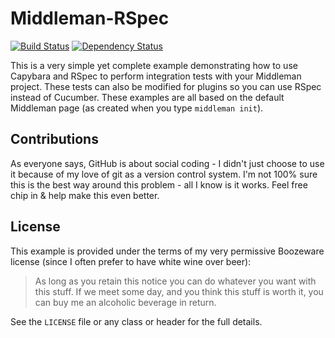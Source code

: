 # Middleman-RSpec

[![Build Status](https://travis-ci.org/simonrice/middleman-rspec.png)](https://travis-ci.org/simonrice/middleman-rspec)
[![Dependency Status](https://gemnasium.com/simonrice/middleman-rspec.png)](https://gemnasium.com/simonrice/middleman-rspec)

This is a very simple yet complete example demonstrating how to use Capybara and RSpec to perform integration tests with your Middleman project.  These tests can also be modified for plugins so you can use RSpec instead of Cucumber.  These examples are all based on the default Middleman page (as created when you type `middleman init`).

## Contributions

As everyone says, GitHub is about social coding - I didn't just choose to use it because of my love of git as a version control system.  I'm not 100% sure this is the best way around this problem - all I know is it works.  Feel free chip in & help make this even better.

## License

This example is provided under the terms of my very permissive Boozeware license (since I often prefer to have white wine over beer):

> As long as you retain this notice you can do whatever you want with this stuff. If we meet some day, and you think this stuff is worth it, you can buy me an alcoholic beverage in return.

See the `LICENSE` file or any class or header for the full details.
